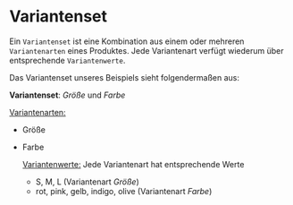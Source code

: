 # Variantenset


Ein ```Variantenset``` ist eine Kombination aus einem oder mehreren ```Variantenarten``` eines Produktes. Jede Variantenart verfügt wiederum über entsprechende ```Variantenwerte```.

Das Variantenset unseres Beispiels sieht folgendermaßen aus:

**Variantenset**: *Größe* und *Farbe*
    
<u>Variantenarten:</u>
* Größe
* Farbe
    
    <u>Variantenwerte:</u> Jede Variantenart hat entsprechende Werte
    * S, M, L (Variantenart *Größe*)
    * rot, pink, gelb, indigo, olive (Variantenart *Farbe*)





    
